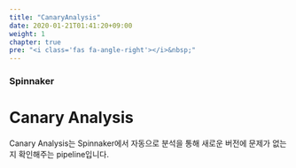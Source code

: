 ```yaml
---
title: "CanaryAnalysis"
date: 2020-01-21T01:41:20+09:00
weight: 1
chapter: true
pre: "<i class='fas fa-angle-right'></i>&nbsp;"
---
```


### Spinnaker

# Canary Analysis

Canary Analysis는 Spinnaker에서 자동으로 분석을 통해
새로운 버전에 문제가 없는지 확인해주는 pipeline입니다.